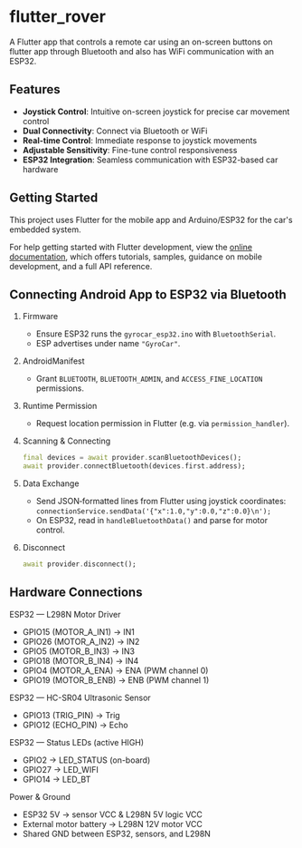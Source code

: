 # flutter_rover

A Flutter app that controls a remote car using an on-screen buttons on flutter app through Bluetooth and also has WiFi communication with an ESP32.

## Features

- **Joystick Control**: Intuitive on-screen joystick for precise car movement control
- **Dual Connectivity**: Connect via Bluetooth or WiFi
- **Real-time Control**: Immediate response to joystick movements
- **Adjustable Sensitivity**: Fine-tune control responsiveness
- **ESP32 Integration**: Seamless communication with ESP32-based car hardware

## Getting Started

This project uses Flutter for the mobile app and Arduino/ESP32 for the car's embedded system.

For help getting started with Flutter development, view the
[online documentation](https://docs.flutter.dev/), which offers tutorials,
samples, guidance on mobile development, and a full API reference.

## Connecting Android App to ESP32 via Bluetooth

1. Firmware
   - Ensure ESP32 runs the `gyrocar_esp32.ino` with `BluetoothSerial`.
   - ESP advertises under name `"GyroCar"`.

2. AndroidManifest
   - Grant `BLUETOOTH`, `BLUETOOTH_ADMIN`, and `ACCESS_FINE_LOCATION` permissions.

3. Runtime Permission
   - Request location permission in Flutter (e.g. via `permission_handler`).

4. Scanning & Connecting

   ```dart
   final devices = await provider.scanBluetoothDevices();
   await provider.connectBluetooth(devices.first.address);
   ```

5. Data Exchange
   - Send JSON‐formatted lines from Flutter using joystick coordinates:
     `connectionService.sendData('{"x":1.0,"y":0.0,"z":0.0}\n');`
   - On ESP32, read in `handleBluetoothData()` and parse for motor control.

6. Disconnect

   ```dart
   await provider.disconnect();
   ```

## Hardware Connections

ESP32  —  L298N Motor Driver
- GPIO15 (MOTOR_A_IN1) → IN1
- GPIO26 (MOTOR_A_IN2) → IN2
- GPIO5  (MOTOR_B_IN3) → IN3
- GPIO18 (MOTOR_B_IN4) → IN4
- GPIO4  (MOTOR_A_ENA) → ENA (PWM channel 0)
- GPIO19 (MOTOR_B_ENB) → ENB (PWM channel 1)

ESP32  —  HC-SR04 Ultrasonic Sensor
- GPIO13 (TRIG_PIN) → Trig
- GPIO12 (ECHO_PIN) → Echo

ESP32  —  Status LEDs (active HIGH)
- GPIO2  → LED_STATUS (on-board)
- GPIO27 → LED_WIFI
- GPIO14 → LED_BT

Power & Ground
- ESP32 5V → sensor VCC & L298N 5V logic VCC
- External motor battery → L298N 12V motor VCC
- Shared GND between ESP32, sensors, and L298N
